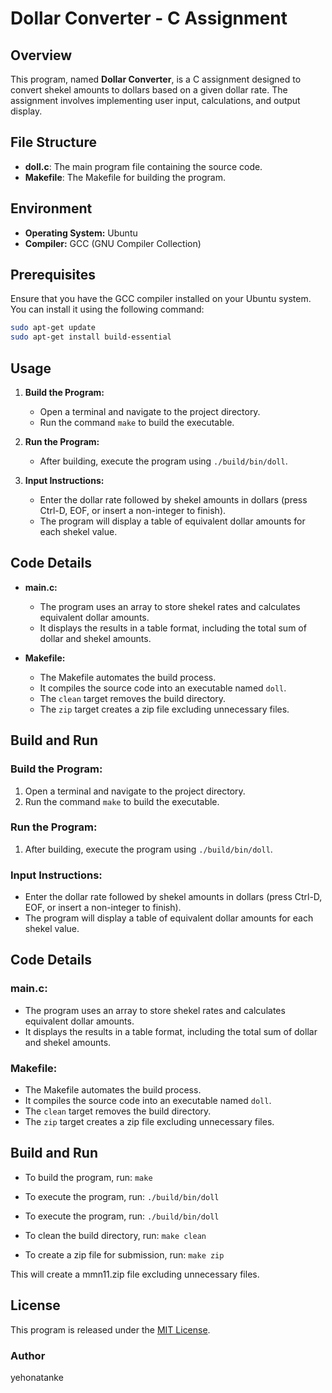 # Dollar Converter - C Assignment

## Overview

This program, named **Dollar Converter**, is a C assignment designed to convert shekel amounts to dollars based on a given dollar rate. The assignment involves implementing user input, calculations, and output display.

## File Structure

- **doll.c**: The main program file containing the source code.
- **Makefile**: The Makefile for building the program.


## Environment

- **Operating System:** Ubuntu
- **Compiler:** GCC (GNU Compiler Collection)

## Prerequisites

Ensure that you have the GCC compiler installed on your Ubuntu system. You can install it using the following command:

```bash
sudo apt-get update
sudo apt-get install build-essential
```

## Usage

1. **Build the Program:**
   - Open a terminal and navigate to the project directory.
   - Run the command `make` to build the executable.

2. **Run the Program:**
   - After building, execute the program using `./build/bin/doll`.

3. **Input Instructions:**
   - Enter the dollar rate followed by shekel amounts in dollars (press Ctrl-D, EOF, or insert a non-integer to finish).
   - The program will display a table of equivalent dollar amounts for each shekel value.

## Code Details

- **main.c:**
  - The program uses an array to store shekel rates and calculates equivalent dollar amounts.
  - It displays the results in a table format, including the total sum of dollar and shekel amounts.

- **Makefile:**
  - The Makefile automates the build process.
  - It compiles the source code into an executable named `doll`.
  - The `clean` target removes the build directory.
  - The `zip` target creates a zip file excluding unnecessary files.


## Build and Run

### Build the Program:

1. Open a terminal and navigate to the project directory.
2. Run the command `make` to build the executable.

### Run the Program:

1. After building, execute the program using `./build/bin/doll`.

### Input Instructions:

- Enter the dollar rate followed by shekel amounts in dollars (press Ctrl-D, EOF, or insert a non-integer to finish).
- The program will display a table of equivalent dollar amounts for each shekel value.

## Code Details

### main.c:

- The program uses an array to store shekel rates and calculates equivalent dollar amounts.
- It displays the results in a table format, including the total sum of dollar and shekel amounts.

### Makefile:

- The Makefile automates the build process.
- It compiles the source code into an executable named `doll`.
- The `clean` target removes the build directory.
- The `zip` target creates a zip file excluding unnecessary files.

## Build and Run

- To build the program, run: `make`

- To execute the program, run: `./build/bin/doll`

- To execute the program, run: `./build/bin/doll`

- To clean the build directory, run: `make clean`

- To create a zip file for submission, run: `make zip`

This will create a mmn11.zip file excluding unnecessary files.

## License

This program is released under the [MIT License](LICENSE).

### Author

yehonatanke
